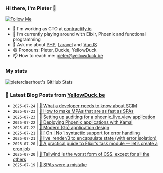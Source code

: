 ### Hi there, I'm Pieter 👋  
[![Follow Me](https://img.shields.io/github/followers/pieterclaerhout?label=Follow&style=social)](https://github.com/pieterclaerhout)

- 🏢 I'm working as CTO at [contractify.io](https://contractify.io)
- 🌱 I’m currently playing around with Elixir, Phoenix and functional programming
- 💬 Ask me about [PHP](https://php.net), [Laravel](http://laravel.com) and [VueJS](https://vuejs.org)
- 😄 Pronouns: Pieter, Duckie, YellowDuck
- 📫 How to reach me: pieter@yellowduck.be

### My stats

![pieterclaerhout's GitHub Stats](https://github-readme-stats.vercel.app/api?username=pieterclaerhout&show_icons=true&count_private=true&line_height=40)

### 📩 Latest Blog Posts from [YellowDuck.be](https://www.yellowduck.be/)
<!-- BLOG-POST-LIST:START -->
- `2025-07-24` | [🔗 What a developer needs to know about SCIM](https://www.yellowduck.be/posts/what-a-developer-needs-to-know-about-scim)  
- `2025-07-23` | [🔗 How to make MPAs that are as fast as SPAs](https://www.yellowduck.be/posts/how-to-make-mpas-that-are-as-fast-as-spas)  
- `2025-07-23` | [🔗 Setting up auditing for a phoenix_live_view application](https://www.yellowduck.be/posts/setting-up-auditing-for-a-phoenix-live-view-application)  
- `2025-07-22` | [🔗 Deploying Phoenix applications with Kamal](https://www.yellowduck.be/posts/deploying-phoenix-applications-with-kamal)  
- `2025-07-22` | [🔗 Modern &lpar;Go&rpar; application design](https://www.yellowduck.be/posts/modern-go-application-design)  
- `2025-07-21` | [🔗 [ On | No ] syntactic support for error handling](https://www.yellowduck.be/posts/on-no-syntactic-support-for-error-handling)  
- `2025-07-21` | [🔗 live_render/3 to encapsulate state &lpar;with error isolation&rpar;](https://www.yellowduck.be/posts/live-render-3-to-encapsulate-state-with-error-isolation)  
- `2025-07-20` | [🔗 A practical guide to Elixir’s task module — let’s create a cron job](https://www.yellowduck.be/posts/a-practical-guide-to-elixirs-task-module-lets-create-a-cron-job)  
- `2025-07-20` | [🔗 Tailwind is the worst form of CSS, except for all the others](https://www.yellowduck.be/posts/tailwind-is-the-worst-form-of-css-except-for-all-the-others)  
- `2025-07-19` | [🔗 SPAs were a mistake](https://www.yellowduck.be/posts/spas-were-a-mistake)  

<!-- BLOG-POST-LIST:END -->

